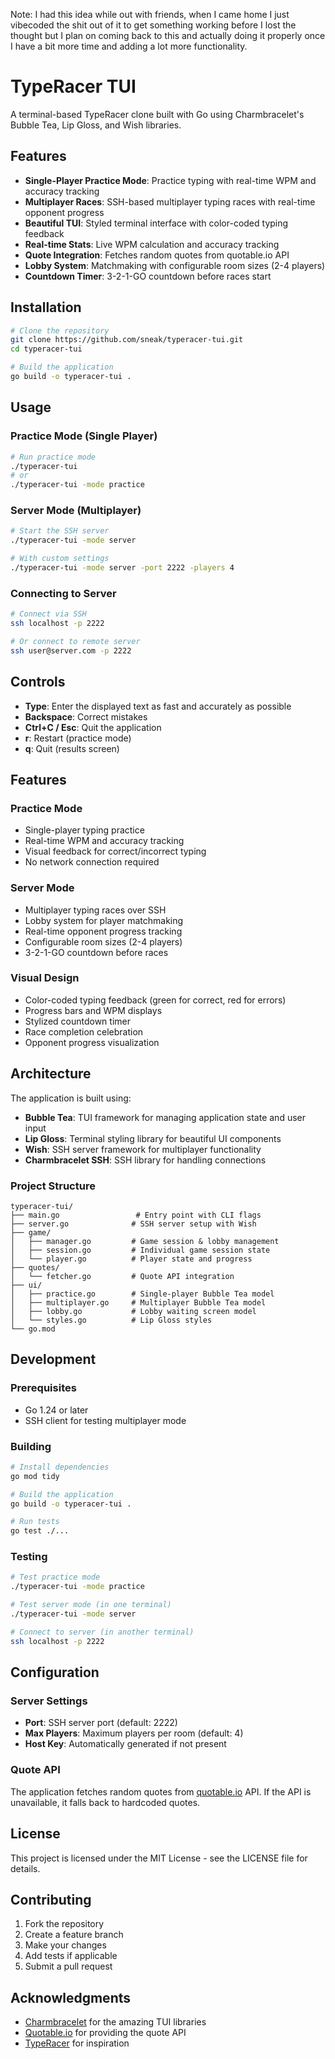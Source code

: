 Note: I had this idea while out with friends, when I came home I just vibecoded the shit out of it to get something working before I lost the thought but I plan on coming back to this and actually doing it properly once I have a bit more time and adding a lot more functionality.

# TypeRacer TUI

A terminal-based TypeRacer clone built with Go using Charmbracelet's Bubble Tea, Lip Gloss, and Wish libraries.

## Features

- **Single-Player Practice Mode**: Practice typing with real-time WPM and accuracy tracking
- **Multiplayer Races**: SSH-based multiplayer typing races with real-time opponent progress
- **Beautiful TUI**: Styled terminal interface with color-coded typing feedback
- **Real-time Stats**: Live WPM calculation and accuracy tracking
- **Quote Integration**: Fetches random quotes from quotable.io API
- **Lobby System**: Matchmaking with configurable room sizes (2-4 players)
- **Countdown Timer**: 3-2-1-GO countdown before races start

## Installation

```bash
# Clone the repository
git clone https://github.com/sneak/typeracer-tui.git
cd typeracer-tui

# Build the application
go build -o typeracer-tui .
```

## Usage

### Practice Mode (Single Player)

```bash
# Run practice mode
./typeracer-tui
# or
./typeracer-tui -mode practice
```

### Server Mode (Multiplayer)

```bash
# Start the SSH server
./typeracer-tui -mode server

# With custom settings
./typeracer-tui -mode server -port 2222 -players 4
```

### Connecting to Server

```bash
# Connect via SSH
ssh localhost -p 2222

# Or connect to remote server
ssh user@server.com -p 2222
```

## Controls

- **Type**: Enter the displayed text as fast and accurately as possible
- **Backspace**: Correct mistakes
- **Ctrl+C / Esc**: Quit the application
- **r**: Restart (practice mode)
- **q**: Quit (results screen)

## Features

### Practice Mode
- Single-player typing practice
- Real-time WPM and accuracy tracking
- Visual feedback for correct/incorrect typing
- No network connection required

### Server Mode
- Multiplayer typing races over SSH
- Lobby system for player matchmaking
- Real-time opponent progress tracking
- Configurable room sizes (2-4 players)
- 3-2-1-GO countdown before races

### Visual Design
- Color-coded typing feedback (green for correct, red for errors)
- Progress bars and WPM displays
- Stylized countdown timer
- Race completion celebration
- Opponent progress visualization

## Architecture

The application is built using:

- **Bubble Tea**: TUI framework for managing application state and user input
- **Lip Gloss**: Terminal styling library for beautiful UI components
- **Wish**: SSH server framework for multiplayer functionality
- **Charmbracelet SSH**: SSH library for handling connections

### Project Structure

```
typeracer-tui/
├── main.go                 # Entry point with CLI flags
├── server.go              # SSH server setup with Wish
├── game/
│   ├── manager.go         # Game session & lobby management
│   ├── session.go         # Individual game session state
│   └── player.go          # Player state and progress
├── quotes/
│   └── fetcher.go         # Quote API integration
├── ui/
│   ├── practice.go        # Single-player Bubble Tea model
│   ├── multiplayer.go     # Multiplayer Bubble Tea model
│   ├── lobby.go           # Lobby waiting screen model
│   └── styles.go          # Lip Gloss styles
└── go.mod
```

## Development

### Prerequisites

- Go 1.24 or later
- SSH client for testing multiplayer mode

### Building

```bash
# Install dependencies
go mod tidy

# Build the application
go build -o typeracer-tui .

# Run tests
go test ./...
```

### Testing

```bash
# Test practice mode
./typeracer-tui -mode practice

# Test server mode (in one terminal)
./typeracer-tui -mode server

# Connect to server (in another terminal)
ssh localhost -p 2222
```

## Configuration

### Server Settings

- **Port**: SSH server port (default: 2222)
- **Max Players**: Maximum players per room (default: 4)
- **Host Key**: Automatically generated if not present

### Quote API

The application fetches random quotes from [quotable.io](https://quotable.io/) API. If the API is unavailable, it falls back to hardcoded quotes.

## License

This project is licensed under the MIT License - see the LICENSE file for details.

## Contributing

1. Fork the repository
2. Create a feature branch
3. Make your changes
4. Add tests if applicable
5. Submit a pull request

## Acknowledgments

- [Charmbracelet](https://charm.sh/) for the amazing TUI libraries
- [Quotable.io](https://quotable.io/) for providing the quote API
- [TypeRacer](https://typeracer.com/) for inspiration
